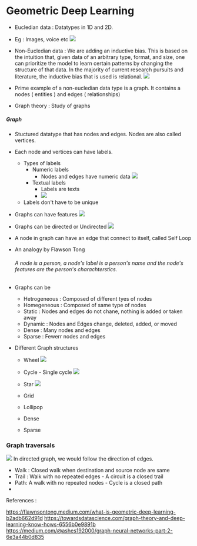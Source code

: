 # Geometric Deep Learning


- Eucledian data : Datatypes in 1D and 2D.
- Eg : Images, voice etc
![](https://miro.medium.com/max/700/1*xirhQeZlClN_EZPN4RqSgw.png)
- Non-Eucledian data : We are adding an inductive bias. This is based on the intuition that, given data of an arbitrary type, format, and size, one can prioritize the model to learn certain patterns by changing the structure of that data. In the majority of current research pursuits and literature, the inductive bias that is used is relational.
![](https://miro.medium.com/max/700/1*FQfqnaHAWpk_6oLdFfBphg.png)

- Prime example of a non-eucledian data type is a graph. It contains a nodes ( entities ) and edges ( relationships)
- Graph theory : Study of graphs 

##### Graph 
- Stuctured datatype that has nodes and edges. Nodes are also called vertices.
- Each node and vertices can have labels. 
	- Types of labels 
		- Numeric labels
			- Nodes and edges have numeric data
			![](https://miro.medium.com/max/1400/0*WulbOzkKqtYwO20W.png)
        - Textual labels
        	- Labels are texts
        	- ![](https://miro.medium.com/max/1400/0*JsA-yhG2aZgfJBf6.png)
	- Labels don't have to be unique
- Graphs can have features
 ![](https://miro.medium.com/max/1400/1*NpJshvW7HlJ_6nJ69mtHAw.png)
 
- Graphs can be directed or Undirected
![](https://miro.medium.com/max/1400/1*01whFGyfYCasLLqZAVUwYg.png)
- A node in graph can have an edge that connect to itself, called Self Loop


- An analogy by Flawson Tong

	###### A node is a person, a node's label is a person's name and the node's features are the person's charachterstics. 
        


- Graphs can be 
	- Hetrogeneous : Composed of different tyes of nodes
	- Homegeneous  : Composed of same type of nodes
	- Static : Nodes and edges do not chane, nothing is added or taken away
	- Dynamic : Nodes and Edges change, deleted, added, or moved
	- Dense : Many nodes and edges
	- Sparse : Fewerr nodes and edges


- Different Graph structures
	- Wheel
	![](https://i.stack.imgur.com/v3004.gif)
	- Cycle - Single cycle
	![](https://www.researchgate.net/publication/330373946/figure/fig5/AS:715146162872328@1547515540694/a-The-squared-cycle-graph-S8-b-the-squared-cycle-graph-S9.ppm)
	- Star
	![](https://www.researchgate.net/profile/Rui-Soares-Barbosa/publication/317100713/figure/fig1/AS:497742838288384@1495682548401/Example-of-a-star-graph-G-V-E-with-V-9-The-graph-state-G-is-LU-equivalent-to.png)
   
	- Grid
	- Lollipop
	- Dense
	- Sparse
	
### Graph traversals
![](https://miro.medium.com/max/1400/1*kvqvx89SQUd5lgR_rjse4A.png)
In directed graph, we would follow the direction of edges. 

- Walk : Closed walk when destination and source node are same
- Trail : Walk with no repeated edges - A circuit is a closed trail
- Path:  A walk with no repeated nodes - Cycle is a closed path
- 







References : 

https://flawnsontong.medium.com/what-is-geometric-deep-learning-b2adb662d91d
https://towardsdatascience.com/graph-theory-and-deep-learning-know-hows-6556b0e9891b
https://medium.com/@ashes192000/graph-neural-networks-part-2-6e3a44b0d835
